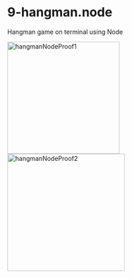# 9-hangman.node
Hangman game on terminal using Node

<img width="254" alt="hangmanNodeProof1" src="https://user-images.githubusercontent.com/56656386/82624239-e5249100-9b96-11ea-8faa-73ad7451c306.png">

<img width="266" alt="hangmanNodeProof2" src="https://user-images.githubusercontent.com/56656386/82624245-e81f8180-9b96-11ea-8058-4557dd515c04.png">
